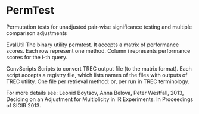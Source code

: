 PermTest
========

Permutation tests for unadjusted pair-wise significance testing and multiple comparison adjustments

 EvalUtil
    The binary utility permtest. It accepts a matrix of performance scores. Each row
    represent one method. Column i represents performance scores for the i-th query.

 ConvScripts
    Scripts to convert TREC output file (to the matrix format). Each script accepts a registry file,
    which lists names of the files with outputs of TREC utility. One file per retrieval method:
    or, per run in TREC terminology.
    

 For more details see:
   Leonid Boytsov, Anna Belova, Peter Westfall, 2013, 
   Deciding on an Adjustment for Multiplicity in IR Experiments.
   In Proceedings of SIGIR 2013.
